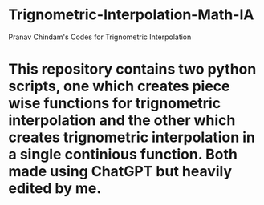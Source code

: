# Trignometric-Interpolation-Math-IA
Pranav Chindam's Codes for Trignometric Interpolation
# This repository contains two python scripts, one which creates piece wise functions for trignometric interpolation and the other which creates trignometric interpolation in a single continious function. Both made using ChatGPT but heavily edited by me.
